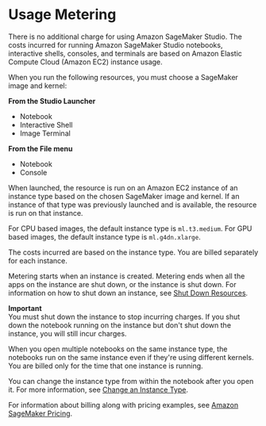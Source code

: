 # Usage Metering<a name="notebooks-usage-metering"></a>

There is no additional charge for using Amazon SageMaker Studio\. The costs incurred for running Amazon SageMaker Studio notebooks, interactive shells, consoles, and terminals are based on Amazon Elastic Compute Cloud \(Amazon EC2\) instance usage\.

When you run the following resources, you must choose a SageMaker image and kernel:

**From the Studio Launcher**
+ Notebook
+ Interactive Shell
+ Image Terminal

**From the **File** menu**
+ Notebook
+ Console

When launched, the resource is run on an Amazon EC2 instance of an instance type based on the chosen SageMaker image and kernel\. If an instance of that type was previously launched and is available, the resource is run on that instance\.

For CPU based images, the default instance type is `ml.t3.medium`\. For GPU based images, the default instance type is `ml.g4dn.xlarge`\.

The costs incurred are based on the instance type\. You are billed separately for each instance\.

Metering starts when an instance is created\. Metering ends when all the apps on the instance are shut down, or the instance is shut down\. For information on how to shut down an instance, see [Shut Down Resources](notebooks-run-and-manage-shut-down.md)\.

**Important**  
You must shut down the instance to stop incurring charges\. If you shut down the notebook running on the instance but don't shut down the instance, you will still incur charges\.

When you open multiple notebooks on the same instance type, the notebooks run on the same instance even if they're using different kernels\. You are billed only for the time that one instance is running\.

You can change the instance type from within the notebook after you open it\. For more information, see [Change an Instance Type](notebooks-run-and-manage-switch-instance-type.md)\.

For information about billing along with pricing examples, see [Amazon SageMaker Pricing](http://aws.amazon.com/sagemaker/pricing/)\.